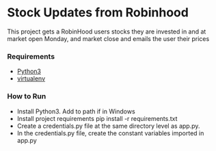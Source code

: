# Stock Updates from Robinhood
This project gets a RobinHood users stocks they are invested in and at market open Monday, and market close and emails the user
their prices

### Requirements
* [Python3](https://www.python.org/downloads/)
* [virtualenv](https://virtualenv.pypa.io/en/latest/)

### How to Run
* Install Python3. Add to path if in Windows
* Install project requirements pip install -r requirements.txt
* Create a credentials.py file at the same directory level as app.py.
* In the credentials.py file, create the constant variables imported in app.py